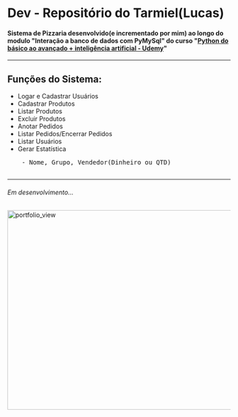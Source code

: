 # Dev - Repositório do Tarmiel(Lucas)
<h4> Sistema de Pizzaria desenvolvido(e incrementado por mim) ao longo do modulo "Interação a banco de dados
com PyMySql" do curso "<a href="https://www.udemy.com/course/python-do-basico-ao-avancado-inteligencia-artificial/">Python do básico ao avançado + inteligência artificial - Udemy</a>"</h4>
  
  <hr>
  <h2>Funções do Sistema:</h2>
  <ul>
    <li>Logar e Cadastrar Usuários </li>
    <li>Cadastrar Produtos</li>
    <li>Listar Produtos</li>
    <li>Excluir Produtos</li>
    <li>Anotar Pedidos</li>
    <li>Listar Pedidos/Encerrar Pedidos</li>
    <li>Listar Usuários</li>
      <li>Gerar Estatística
        <pre>
 - Nome, Grupo, Vendedor(Dinheiro ou QTD)
        </pre>
      </li>
   </ul>


<hr>
<h6>Em desenvolvimento...</h1>
<img width="1000" height="450" alt="portfolio_view" src="https://i.ytimg.com/vi/LmywZ3P28c0/maxresdefault.jpg">
